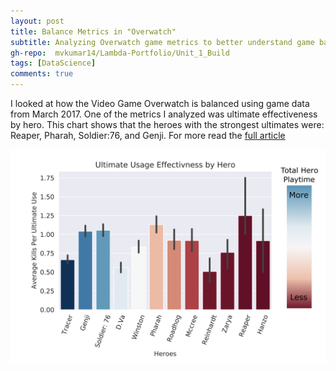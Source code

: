 ```yaml
---
layout: post
title: Balance Metrics in "Overwatch"
subtitle: Analyzing Overwatch game metrics to better understand game balance
gh-repo:  mvkumar14/Lambda-Portfolio/Unit_1_Build
tags: [DataScience]
comments: true
---
```


I looked at how the Video Game Overwatch is balanced using game data from March 2017. One of the metrics I analyzed was ultimate effectiveness by hero. This chart shows that the heroes with the strongest ultimates were: Reaper, Pharah, Soldier:76, and Genji. For more read the [full article](https://medium.com/@mvkumar14/balance-metrics-in-overwatch-58f40da3175e)


![visual](https://raw.githubusercontent.com/mvkumar14/mvkumar14.github.io/master/img/Build_1_visual1.png)


